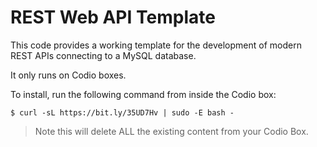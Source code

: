 # REST Web API Template

This code provides a working template for the development of modern REST APIs connecting to a MySQL database.

It only runs on Codio boxes.

To install, run the following command from inside the Codio box:

```
$ curl -sL https://bit.ly/35UD7Hv | sudo -E bash -
```

> Note this will delete ALL the existing content from your Codio Box.
